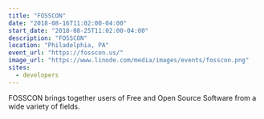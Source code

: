 ```yaml
---
title: "FOSSCON"
date: "2018-08-16T11:02:00-04:00"
start_date: "2018-08-25T11:02:00-04:00"
description: "FOSSCON"
location: "Philadelphia, PA"
event_url: "https://fosscon.us/"
image_url: "https://www.linode.com/media/images/events/fosscon.png"
sites:
  - developers
---
```

FOSSCON brings together users of Free and Open Source Software from a wide variety of fields.